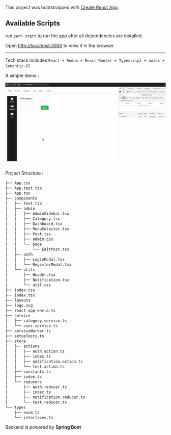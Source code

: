 This project was bootstrapped with [Create React App](https://github.com/facebook/create-react-app).

## Available Scripts

run `yarn start` to run the app after all dependencies are installed.

Open [http://localhost:3000](http://localhost:3000) to view it in the browser.

---

Tech stack includes `React + Redux + React-Router + Typescript + axios + Semantic-UI`

A simple demo :

![demo](public/1KcNDtM0CK.gif)

Project Structure : 

```
├── App.css
├── App.test.tsx
├── App.tsx
├── components
│   ├── Test.tsx
│   ├── admin
│   │   ├── AdminSidebar.tsx
│   │   ├── Category.tsx
│   │   ├── Dashboard.tsx
│   │   ├── MenuSelector.tsx
│   │   ├── Post.tsx
│   │   ├── admin.css
│   │   └── page
│   │       └── EditPost.tsx
│   ├── auth
│   │   ├── LoginModal.tsx
│   │   └── RegisterModal.tsx
│   └── utils
│       ├── Header.tsx
│       ├── Notification.tsx
│       └── util.css
├── index.css
├── index.tsx
├── layouts
├── logo.svg
├── react-app-env.d.ts
├── service
│   ├── category.service.ts
│   └── user.service.ts
├── serviceWorker.ts
├── setupTests.ts
├── store
│   ├── actions
│   │   ├── auth.action.ts
│   │   ├── index.ts
│   │   ├── notification.action.ts
│   │   └── test.action.ts
│   ├── constants.ts
│   ├── index.ts
│   └── reducers
│       ├── auth.reducer.ts
│       ├── index.ts
│       ├── notification.reducer.ts
│       └── test.reducer.ts
└── types
    ├── enum.ts
    └── interfaces.ts
```

Backend is powered by **Spring Boot**



